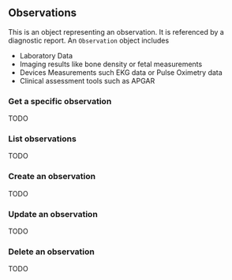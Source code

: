 ## Observations
This is an object representing an observation. It is referenced by a diagnostic report. An `Observation` object includes

* Laboratory Data
* Imaging results like bone density or fetal measurements
* Devices Measurements such EKG data or Pulse Oximetry data
* Clinical assessment tools such as APGAR

### Get a specific observation
TODO

### List observations
TODO

### Create an observation
TODO

### Update an observation
TODO

### Delete an observation
TODO
